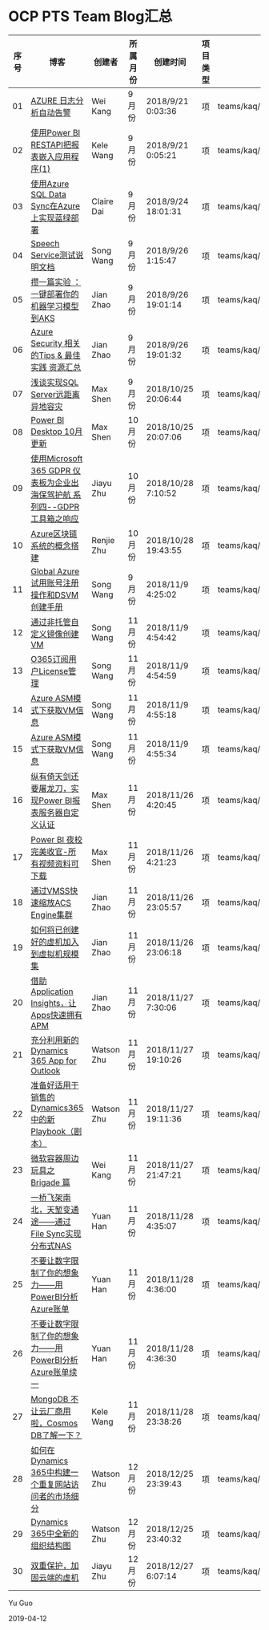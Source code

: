 # OCP PTS Team Blog汇总

| 序号 | 博客 | 创建者 | 所属月份 | 创建时间 | 项目类型 | 路径 |
| ---- | ---- | ---- | ---- |  ---- | ---- | ---- |
| 01 | [AZURE 日志分析自动告警](https://www.cnblogs.com/wekang/p/9661224.html) | Wei Kang | 9月份 | 2018/9/21  0:03:36 | 项 | teams/kaq/document/Lists/Blog |
| 02 | [使用Power BI RESTAPI把报表嵌入应用程序(1)](https://www.jianshu.com/p/9dd231221b26) | Kele Wang | 9月份 | 2018/9/21  0:05:21 | 项 | teams/kaq/document/Lists/Blog |
| 03 | [使用Azure SQL Data Sync在Azure 上实现蓝绿部署](https://www.cnblogs.com/meowmeow/p/9586127.html) | Claire Dai | 9月份 | 2018/9/24  18:01:31 | 项 | teams/kaq/document/Lists/Blog |
| 04 | [Speech Service测试说明文档](https://www.cnblogs.com/wangsongshare/p/9617143.html) | Song Wang | 9月份 | 2018/9/26  1:15:47 | 项 | teams/kaq/document/Lists/Blog |
| 05 | [攒一篇实验 ：一键部署你的机器学习模型到AKS](https://mp.weixin.qq.com/s?__biz=MzU0OTY0NDE1NA==&mid=2247483899&idx=1&sn=68ced9bed6830bf08686a523bee7ee79&chksm=fbadf3eeccda7af8eb902f201bb3077e39d73a87e9aea69727dcded410a9c6d1bc2cd3e61590#rd) | Jian Zhao | 9月份 | 2018/9/26  19:01:14 | 项 | teams/kaq/document/Lists/Blog |
| 06 | [Azure Security 相关的Tips & 最佳实践 资源汇总](https://mp.weixin.qq.com/s?__biz=MzU0OTY0NDE1NA==&mid=2247483872&idx=1&sn=a184356280bb0886b6f25f76877bc4cc&chksm=fbadf3f5ccda7ae3c31e325b8009844aa008e6dd7ee6eb0558945fbde39a498104347af0a3b3#rd) | Jian Zhao | 9月份 | 2018/9/26  19:01:32 | 项 | teams/kaq/document/Lists/Blog |
| 07 | [浅谈实现SQL Server远距离异地容灾](https://blog.csdn.net/capsicum29/article/details/82967282) | Max Shen | 9月份 | 2018/10/25  20:06:44 | 项 | teams/kaq/document/Lists/Blog |
| 08 | [Power BI Desktop 10月更新](https://blog.csdn.net/capsicum29/article/details/83089745) | Max Shen | 10月份 | 2018/10/25  20:07:06 | 项 | teams/kaq/document/Lists/Blog |
| 09 | [使用Microsoft 365 GDPR 仪表板为企业出海保驾护航 系列四--GDPR工具箱之响应](https://mp.weixin.qq.com/s/cu3H3Skhko0xEo17TOkBLg) | Jiayu Zhu | 10月份 | 2018/10/28  7:10:52 | 项 | teams/kaq/document/Lists/Blog |
| 10 | [Azure区块链系统的概念搭建](https://mp.weixin.qq.com/s?__biz=MzI4OTc1NzUzMQ==&mid=2247483820&idx=1&sn=5b2d453e5ba7cf8e33da0a552be6409a&chksm=ec2b0198db5c888e8b606eae5d91a3c65d8bb1e0fd1aacc9da96c1fafa76a887ead136a81477&token=803975074&lang=zh_CN#rd) | Renjie Zhu | 10月份 | 2018/10/28  19:43:55 | 项 | teams/kaq/document/Lists/Blog |
| 11 | [Global Azure试用账号注册操作和DSVM创建手册](https://www.cnblogs.com/wangsongshare/p/9522504.html) | Song Wang | 9月份 | 2018/11/9  4:25:02| 项 | teams/kaq/document/Lists/Blog |
| 12 | [通过非托管自定义镜像创建VM](https://www.cnblogs.com/wangsongshare/p/9838183.html) | Song Wang | 11月份 | 2018/11/9  4:54:42 | 项 | teams/kaq/document/Lists/Blog |
| 13 | [O365订阅用户License管理](https://www.cnblogs.com/wangsongshare/p/9837531.html) | Song Wang | 11月份 | 2018/11/9  4:54:59 | 项 | teams/kaq/document/Lists/Blog |
| 14 | [Azure ASM模式下获取VM信息](https://www.cnblogs.com/wangsongshare/p/9836074.html) | Song Wang | 11月份 | 2018/11/9  4:55:18 | 项 | teams/kaq/document/Lists/Blog |
| 15 | [Azure ASM模式下获取VM信息](https://www.cnblogs.com/wangsongshare/p/9835841.html) | Song Wang | 11月份 | 2018/11/9  4:55:34 | 项 | teams/kaq/document/Lists/Blog |
| 16 | [纵有倚天剑还要屠龙刀，实现Power BI报表服务器自定义认证 ](https://blog.csdn.net/capsicum29/article/details/83746921) | Max Shen | 11月份 | 2018/11/26  4:20:45 | 项 | teams/kaq/document/Lists/Blog |
| 17 | [Power BI 夜校完美收官-所有视频资料可下载](https://blog.csdn.net/capsicum29/article/details/83743785) | Max Shen | 11月份 | 2018/11/26  4:21:23 | 项 | teams/kaq/document/Lists/Blog |
| 18 | [通过VMSS快速缩放ACS Engine集群](https://mp.weixin.qq.com/s?__biz=MzU0OTY0NDE1NA==&mid=2247483913&idx=1&sn=66b0bbfab03e6695f0f6e1a620cf514c&chksm=fbadf01cccda790a264bde389c87b4f7119cefc4248d53577e9be9cbe3ff84332af4b66821bb#rd) | Jian Zhao | 11月份 | 2018/11/26  23:05:57 | 项 | teams/kaq/document/Lists/Blog |
| 19 | [如何将已创建好的虚机加入到虚拟机规模集](https://mp.weixin.qq.com/s?__biz=MzU0OTY0NDE1NA==&mid=2247483924&idx=1&sn=50805a3faf8e6d20e760b22dc8c0ea0f&chksm=fbadf001ccda7917500c997c2b199d55dd879b1e405e5d5b1caae725cc77f3c81afb5eaf7db6#rd) | Jian Zhao | 11月份 | 2018/11/26  23:06:18 | 项 | teams/kaq/document/Lists/Blog |
| 20 | [借助Application Insights，让Apps快速拥有APM](https://mp.weixin.qq.com/s?__biz=MzU0OTY0NDE1NA==&mid=2247483948&idx=1&sn=d65acce6b187635767cea7594128cd1f&chksm=fbadf039ccda792f9789dc83dfd8c106095b2dc066cd0b181a4c53a98627f8b471c8b55dba6e&token=709143059&lang=zh_CN#rd) | Jian Zhao | 11月份 | 2018/11/27  7:30:06 | 项 | teams/kaq/document/Lists/Blog |
| 21 | [充分利用新的Dynamics 365 App for Outlook](http://blog.sina.com.cn/s/blog_63f72f850102yiwd.html) | Watson Zhu | 11月份 | 2018/11/27  19:10:26 | 项 | teams/kaq/document/Lists/Blog |
| 22 | [准备好适用于销售的Dynamics365中的新Playbook（剧本）](http://blog.sina.com.cn/s/blog_63f72f850102yiwp.html) | Watson Zhu | 11月份 | 2018/11/27  19:11:36 | 项 | teams/kaq/document/Lists/Blog |
| 23 | [微软容器周边玩具之 Brigade 篇](https://www.cnblogs.com/wekang/p/10007365.html) | Wei Kang | 11月份 | 2018/11/27  21:47:21 | 项 | teams/kaq/document/Lists/Blog |
| 24 | [一桥飞架南北，天堑变通途——通过File Sync实现分布式NAS](http://aubreyhan.net/undefined/46107/) | Yuan Han | 11月份 | 2018/11/28  4:35:07 | 项 | teams/kaq/document/Lists/Blog |
| 25 | [不要让数字限制了你的想象力——用PowerBI分析Azure账单](http://aubreyhan.net/undefined/60335/) | Yuan Han | 11月份 | 2018/11/28  4:36:00 | 项 | teams/kaq/document/Lists/Blog |
| 26 | [不要让数字限制了你的想象力——用PowerBI分析Azure账单续一](http://aubreyhan.net/undefined/49116/) | Yuan Han | 11月份 | 2018/11/28  4:36:30 | 项 | teams/kaq/document/Lists/Blog |
| 27 | [MongoDB 不让云厂商用啦，Cosmos DB了解一下？](https://www.jianshu.com/p/c9d84e563102) | Kele Wang | 11月份 | 2018/11/28  23:38:26 | 项 | teams/kaq/document/Lists/Blog |
| 28 | [如何在Dynamics 365中构建一个重复网站访问者的市场细分](http://blog.sina.com.cn/s/blog_63f72f850102ym94.html) | Watson Zhu | 12月份 | 2018/12/25  23:39:43 | 项 | teams/kaq/document/Lists/Blog |
| 29 | [Dynamics 365中全新的组织结构图](http://blog.sina.com.cn/s/blog_63f72f850102ym93.html) | Watson Zhu | 12月份 | 2018/12/25  23:40:32 | 项 | teams/kaq/document/Lists/Blog |
| 30 | [双重保护，加固云端的虚机](https://mp.weixin.qq.com/s/ZFUTnTPF6rZBp22FozfCIw) | Jiayu Zhu | 12月份 | 2018/12/27  6:07:14 | 项 | teams/kaq/document/Lists/Blog |





Yu Guo

2019-04-12
